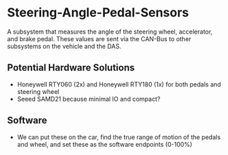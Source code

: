 # Steering-Angle-Pedal-Sensors

A subsystem that measures the angle of the steering wheel, accelerator, and brake pedal. These values are sent via the CAN-Bus to other subsystems on the vehicle and the DAS.

## Potential Hardware Solutions

* Honeywell RTY060 (2x) and Honeywell RTY180 (1x) for both pedals and steering wheel
* Seeed SAMD21 because minimal IO and compact?

## Software

* We can put these on the car, find the true range of motion of the pedals and wheel, and set these as the software endpoints (0-100%)